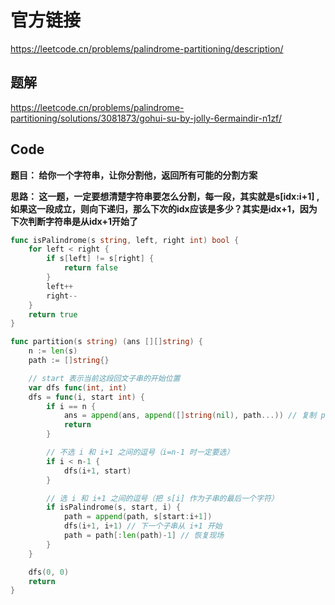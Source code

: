 # 官方链接

https://leetcode.cn/problems/palindrome-partitioning/description/

## 题解

https://leetcode.cn/problems/palindrome-partitioning/solutions/3081873/gohui-su-by-jolly-6ermaindir-n1zf/

## Code

**题目： 给你一个字符串，让你分割他，返回所有可能的分割方案**



**思路： 这一题，一定要想清楚字符串要怎么分割，每一段，其实就是s[idx:i+1] ,如果这一段成立，则向下递归，那么下次的idx应该是多少？其实是idx+1，因为下次判断字符串是从idx+1开始了**

```go
func isPalindrome(s string, left, right int) bool {
    for left < right {
        if s[left] != s[right] {
            return false
        }
        left++
        right--
    }
    return true
}

func partition(s string) (ans [][]string) {
    n := len(s)
    path := []string{}

    // start 表示当前这段回文子串的开始位置
    var dfs func(int, int)
    dfs = func(i, start int) {
        if i == n {
            ans = append(ans, append([]string(nil), path...)) // 复制 path
            return
        }

        // 不选 i 和 i+1 之间的逗号（i=n-1 时一定要选）
        if i < n-1 {
            dfs(i+1, start)
        }

        // 选 i 和 i+1 之间的逗号（把 s[i] 作为子串的最后一个字符）
        if isPalindrome(s, start, i) {
            path = append(path, s[start:i+1])
            dfs(i+1, i+1) // 下一个子串从 i+1 开始
            path = path[:len(path)-1] // 恢复现场
        }
    }

    dfs(0, 0)
    return
}
```

